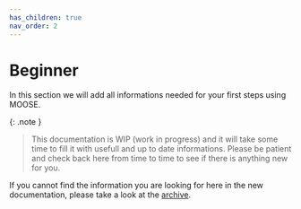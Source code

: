 ```yaml
---
has_children: true
nav_order: 2
---
```


# Beginner

In this section we will add all informations needed for your first steps using
MOOSE.

{: .note }
> This documentation is WIP (work in progress) and it will take some time to
> fill it with usefull and up to date informations. Please be patient and check
> back here from time to time to see if there is anything new for you.

If you cannot find the information you are looking for here in the new
documentation, please take a look at the [archive].

[archive]: ../archive/index.md
